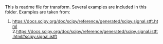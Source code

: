 This is readme file for transform. Several examples are included in this folder.
Examples are taken from:
1. https://docs.scipy.org/doc/scipy/reference/generated/scipy.signal.stft.html
2.https://docs.scipy.org/doc/scipy/reference/generated/scipy.signal.istft.html#scipy.signal.istft
